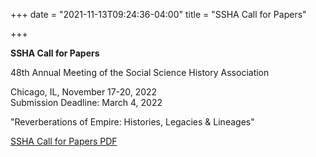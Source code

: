 +++
date = "2021-11-13T09:24:36-04:00"
title = "SSHA Call for Papers"

+++

**SSHA Call for Papers**
 
48th Annual Meeting of the Social Science History Association<br />

Chicago, IL, November 17-20, 2022  
Submission Deadline: March 4, 2022 

"Reverberations of Empire: Histories, Legacies & Lineages"

[SSHA Call for Papers PDF](/files/2022_SSHA_CFP.pdf)  
